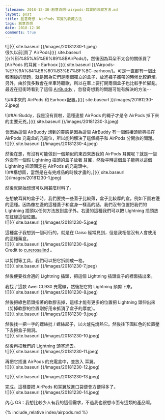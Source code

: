 ```yaml
---
filename: 2018-12-30-創意奇想-airpods-耳翼的收藏方法.md
layout: post
title: 創意奇想：AirPods 耳翼的收藏方法
tags: 創意奇想
date: 2018-12-30
comments: true
---
```


![]({{ site.baseurl }}/images/20181230-1.jpeg)  
很久以前[買了 AirPods]({{ site.baseurl }}/%E5%85%A5%E6%89%8BAirPods/)，然後因為耳朵不太合的關係買了 [AirPods 的耳翼 - Earhoox ]({{ site.baseurl }}/Airpods-%E7%9A%84%E8%80%B3%E7%BF%BC-earhoox/)。可是一直都有一個比較困擾的問題，就是因為它們是兩個獨立的盒子，放進褲子攜帶的時候比較麻煩。另外，由於我多數會在坐車時聽歌，所以在車上要打開兩個盒子也比較手忙腳亂。最近在逛街時看到了這個 [AirBuddy](https://www.switcheasy.com/airbuddy.php) ，忽發奇想我的問題可能有解決的方法⋯

![##本來的 AirPods 和 Earhoox配置。]({{ site.baseurl }}/images/20181230-2.jpeg)

![##AirBuddy，我是沒有買啦，這種連接 AirPods 的繩子才是令 AirPods 掉下來的主要元兇。]({{ site.baseurl }}/images/20181230-3.jpeg)

會因為這個 AirBuddy 想到的靈感是因為這個 AirBuddy 有一個假接頭能夠插在 AirPods 充電盒的充電位，所以能夠解決了這個繩子和 AirPods 分開放的問題。  
![]({{ site.baseurl }}/images/20181230-4.jpeg)

然後在想，有沒有可能做到一個類似的東西來放我的 AirPods 耳翼呢？就是一個外面有一個假 Lightning 插頭的盒子放著 耳翼，然後平時這個盒子能夠以這個 Lightning 插頭固定在 AirPods 的充電頭中。  
![##構想圖，當然是在有完成品的時候才畫的。]({{ site.baseurl }}/images/20181230-1.jpeg)

然後就開始想想可以用甚麼材料了。

在想放耳翼的盒子時，我們要找一些蓋子比較薄，盒子比較厚的盒。例如下圖右邊的這種。因為像左邊的這種蓋子和盒身一樣高的話，我們沒有位置把我們的 Lightning 插頭以任何方法放到盒子外。右邊的這種我們可以把 LIghtning 插頭放在紅線這個位置。  
![]({{ site.baseurl }}/images/20181230-5.jpeg)

這種盒子我想到一個可行的，就是在 Daiso 經常見到，但是我相信沒有人會使用的這種藥盒。  
![]({{ site.baseurl }}/images/20181230-6.jpeg)  
Credit to [curerosalind](http://cuterosalind1016.pixnet.net/blog/post/253422698-%E3%80%90%E6%95%97%E5%AE%B6%E3%80%91%E5%A4%A7%E5%89%B539%E5%85%83%E5%AF%A6%E5%9C%A8%E5%A4%AA%E4%BE%BF%E5%AE%9C%E4%BA%86%E3%80%82%E4%B8%8D%E7%9F%A5%E4%B8%8D%E8%A6%BA%E8%B2%B7) 。

以剪鉗等工具，我們可以把它拆開成一格。  
![]({{ site.baseurl }}/images/20181230-7.jpeg)

然後便要找合適的 Lightning 插頭，把這個 Lightning 插頭盒子的裡面插出來。

我找了這款 Awei CL930 充電線，然後把它的 Lightning 頭剪下來。  
![]({{ site.baseurl }}/images/20181230-8.jpeg)

然後把綠色箭頭指著的軟膠去掉，這樣才能有更多的位置把 Lightning 頭伸出來（剪掉軟膠的位置剛好用來抵消了盒子的厚度）。  
![]({{ site.baseurl }}/images/20181230-9.jpeg)

然後找一把一字的螺絲批 / 螺絲起子，以火爐先燒熱它。然後往下圖紅色的位置壓下去把盒子開洞。  
![]({{ site.baseurl }}/images/20181230-10.jpeg)

然後再把我們的 Lightning 頭塞進去。  
![]({{ site.baseurl }}/images/20181230-11.jpeg)

再把它插進 AirPods 的充電盒中，並放入 耳翼。  
![]({{ site.baseurl }}/images/20181230-12.jpeg)

![]({{ site.baseurl }}/images/20181230-13.jpeg)

完成。這樣要把 AirPods 和耳翼放進口袋便會方便得多了。  
![]({{ site.baseurl }}/images/20181230-14.jpeg)

內心 OS：我想比較少人有我的這個需求，不過我也很想市面有這類的產品啊。

{% include_relative index/airpods.md %}